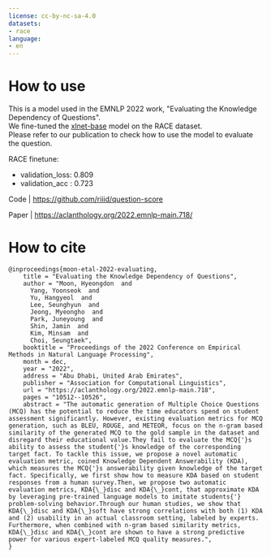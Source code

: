 ```yaml
---
license: cc-by-nc-sa-4.0
datasets:
- race
language:
- en
---
```


# How to use

This is a model used in the EMNLP 2022 work, "Evaluating the Knowledge Dependency of Questions". <br>
We fine-tuned the [xlnet-base](https://huggingface.co/xlnet-base-cased) model on the RACE dataset. <br>
Please refer to our publication to check how to use the model to evaluate the question.

RACE finetune: 
- validation_loss: 0.809
- validation_acc : 0.723

Code | https://github.com/riiid/question-score

Paper | https://aclanthology.org/2022.emnlp-main.718/

# How to cite
```
@inproceedings{moon-etal-2022-evaluating,
    title = "Evaluating the Knowledge Dependency of Questions",
    author = "Moon, Hyeongdon  and
      Yang, Yoonseok  and
      Yu, Hangyeol  and
      Lee, Seunghyun  and
      Jeong, Myeongho  and
      Park, Juneyoung  and
      Shin, Jamin  and
      Kim, Minsam  and
      Choi, Seungtaek",
    booktitle = "Proceedings of the 2022 Conference on Empirical Methods in Natural Language Processing",
    month = dec,
    year = "2022",
    address = "Abu Dhabi, United Arab Emirates",
    publisher = "Association for Computational Linguistics",
    url = "https://aclanthology.org/2022.emnlp-main.718",
    pages = "10512--10526",
    abstract = "The automatic generation of Multiple Choice Questions (MCQ) has the potential to reduce the time educators spend on student assessment significantly. However, existing evaluation metrics for MCQ generation, such as BLEU, ROUGE, and METEOR, focus on the n-gram based similarity of the generated MCQ to the gold sample in the dataset and disregard their educational value.They fail to evaluate the MCQ{'}s ability to assess the student{'}s knowledge of the corresponding target fact. To tackle this issue, we propose a novel automatic evaluation metric, coined Knowledge Dependent Answerability (KDA), which measures the MCQ{'}s answerability given knowledge of the target fact. Specifically, we first show how to measure KDA based on student responses from a human survey.Then, we propose two automatic evaluation metrics, KDA{\_}disc and KDA{\_}cont, that approximate KDA by leveraging pre-trained language models to imitate students{'} problem-solving behavior.Through our human studies, we show that KDA{\_}disc and KDA{\_}soft have strong correlations with both (1) KDA and (2) usability in an actual classroom setting, labeled by experts. Furthermore, when combined with n-gram based similarity metrics, KDA{\_}disc and KDA{\_}cont are shown to have a strong predictive power for various expert-labeled MCQ quality measures.",
}

```